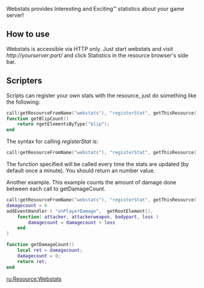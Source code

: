 Webstats provides Interesting and Exciting™ statistics about your game server!

How to use
----------

Webstats is accessible via HTTP only. Just start webstats and visit *http://yourserver:port/* and click Statistics in the resource browser's side bar.

Scripters
---------

Scripts can register your own stats with the resource, just do something like the following:

``` lua
call(getResourceFromName("webstats"), "registerStat", getThisResource(), "getBlipCount", "Blips", "The number of blips")
function getBlipCount()
    return #getElementsByType("blip");
end
```

The syntax for calling *registerStat* is:

``` lua
call(getResourceFromName("webstats"), "registerStat", getThisResource(), "yourFunctionName", "Stat name", "Stat description")
```

The function specified will be called every time the stats are updated (by default once a minute). You should return an number value.

Another example. This example counts the amount of damage done between each call to getDamageCount.

``` lua
call(getResourceFromName("webstats"), "registerStat", getThisResource(), "getDamageCount", "Damage Given", "The amount of damage players have taken")
damagecount = 0
addEventHandler ( "onPlayerDamage",  getRootElement(), 
    function( attacker, attackerweapon, bodypart, loss )
        damagecount = damagecount + loss
    end
)

function getDamageCount()
    local ret = damagecount;
    damagecount = 0;
    return ret;
end
```

[ru:<Resource:Webstats>](/docs/ru:Resource:Webstats.md "wikilink")
